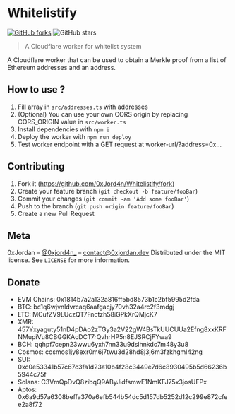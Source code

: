 # Whitelistify

[![GitHub forks](https://img.shields.io/github/forks/0xJord4n/Whitelistify?style=social)](https://github.com/0xJord4n/Whitelistify/fork)
![GitHub stars](https://img.shields.io/github/stars/0xJord4n/Whitelistify?style=social)

> A Cloudflare worker for whitelist system

A Cloudflare worker that can be used to obtain a Merkle proof from a list of Ethereum addresses and an address.

## How to use ?

1. Fill array in `src/addresses.ts` with addresses
2. (Optional) You can use your own CORS origin by replacing CORS_ORIGIN value in `src/worker.ts`
3. Install dependencies with `npm i`
4. Deploy the worker with `npm run deploy`
5. Test worker endpoint with a GET request at worker-url/?address=0x...

## Contributing

1. Fork it (<https://github.com/0xJord4n/Whitelistify/fork>)
2. Create your feature branch (`git checkout -b feature/fooBar`)
3. Commit your changes (`git commit -am 'Add some fooBar'`)
4. Push to the branch (`git push origin feature/fooBar`)
5. Create a new Pull Request

## Meta

0xJordan – [@0xjord4n\_](https://twitter.com/0xjord4n_) – contact@0xjordan.dev
Distributed under the MIT license. See `LICENSE` for more information.

## Donate

- EVM Chains: 0x1814b7a2a132a816ff5bd8573b1c2bf5995d2fda
- BTC: bc1q6wjvnldvrcaq6aafgacjy70vh32a4rc2f3mdgj
- LTC: MCufZV9LUczQT7Fnctzh58iGPkXrQMjcK7
- XMR: 457Yxyaguty51nD4pDAo2zTGy3a2V22gW4BsTkUUCUUa2Efng8xxKRFNMupiVu8CBGGKAcDCT7rQvhrHP5n8EJSRCjFYwa9
- BCH: qqhpf7cepn23wwu6yxh7nn33u9dslhnkdc7m48y3u8
- Cosmos: cosmos1jy8exr0m6j7twu3d28hd8j3j6m3fzkhgml42ng
- SUI: 0xc0e53341b57c67c3fa1d23a10b4f28c3449e7d6c8930495b5d66236b5944c75f
- Solana: C3VmQpDvQ8zibqQ9AByJidfsmwE1NmKFJ75x3josUFPx
- Aptos: 0x6a9d57a6308beffa370a6efb544b54dc5d157db5252d12c299e872cfee2a8f72
